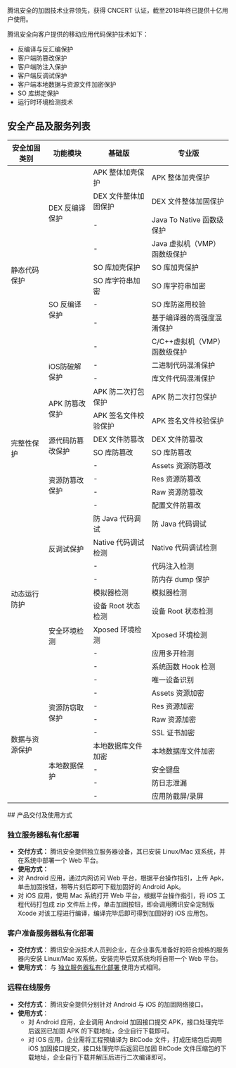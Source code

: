 腾讯安全的加固技术业界领先，获得 CNCERT 认证，截至2018年终已提供十亿用户使用。

腾讯安全向客户提供的移动应用代码保护技术如下：
- 反编译与反汇编保护
- 客户端防篡改保护
- 客户端防注入保护
- 客户端反调试保护
- 客户端本地数据与资源文件加密保护
- SO 库绑定保护
- 运行时环境检测技术

## 安全产品及服务列表
<table>
<thead>
<tr>
<th>安全加固类别</th>
<th>功能模块</th>
<th>基础版</th>
<th>专业版</th>
</tr>
</thead>
<tbody><tr>
<td rowspan="11">静态代码保护</td>
<td rowspan="4">DEX 反编译保护</td>
<td>APK 整体加壳保护</td>
<td>APK 整体加壳保护</td>
</tr>
<tr>
<td>DEX 文件整体加固保护</td>
<td>DEX 文件整体加固保护</td>
</tr>
<tr>
<td>-</td>
<td>Java To Native 函数级保护</td>
</tr>
<tr>
<td>-</td>
<td>Java 虚拟机（VMP）函数级保护</td>
</tr>
<tr>
<td rowspan="5">SO 反编译保护</td>
<td>SO 库加壳保护</td>
<td>SO 库加壳保护</td>
</tr>
<tr>
<td>SO 库字符串加密</td>
<td>SO 库字符串加密</td>
</tr>
<tr>
<td>-</td>
<td>SO 库防盗用校验</td>
</tr>
<tr>
<td>-</td>
<td>基于编译器的高强度混淆保护</td>
</tr>
<tr>
<td>-</td>
<td>C/C++虚拟机（VMP）函数级保护</td>
</tr>
<tr>
<td rowspan="2">iOS防破解保护</td>
<td>-</td>
<td>二进制代码混淆保护</td>
</tr>
<tr>
<td>-</td>
<td>库文件代码混淆保护</td>
</tr>
<tr>
<td rowspan="8">完整性保护</td>
<td rowspan="2">APK 防篡改保护</td>
<td >APK 防二次打包保护</td>
<td>APK 防二次打包保护</td>
</tr>
<tr>
<td>APK 签名文件校验保护</td>
<td>APK 签名文件校验保护</td>
</tr>
<tr>
<td rowspan="2">源代码防篡改保护</td>
<td>DEX 文件防篡改</td>
<td>DEX 文件防篡改</td>
</tr>
<tr>
<td>SO 库防篡改</td>
<td>SO 库防篡改</td>
</tr>
<tr>
<td rowspan="4">资源防篡改保护</td>
<td>-</td>
<td>Assets 资源防篡改</td>
</tr>
<tr>
<td>-</td>
<td>Res 资源防篡改</td>
</tr>
<tr>
<td>-</td>
<td>Raw 资源防篡改</td>
</tr>
<tr>
<td>-</td>
<td>配置文件防篡改</td>
</tr>
<tr>
<td rowspan="10">动态运行防护</td>
<td rowspan="4">反调试保护</td>
<td>防 Java 代码调试</td>
<td>防 Java 代码调试</td>
</tr>
<tr>
<td>Native 代码调试检测</td>
<td>Native 代码调试检测</td>
</tr>
<tr>
<td>-</td>
<td>代码注入检测</td>
</tr>
<tr>
<td>-</td>
<td>防内存 dump 保护</td>
</tr>
<tr>
<td rowspan="6">安全环境检测</td>
<td>模拟器检测</td>
<td>模拟器检测</td>
</tr>
<tr>
<td>设备 Root 状态检测</td>
<td>设备 Root 状态检测</td>
</tr>
<tr>
<td>Xposed 环境检测</td>
<td>Xposed 环境检测</td>
</tr>
<tr>
<td>-</td>
<td>应用多开检测</td>
</tr>
<tr>
<td>-</td>
<td>系统函数 Hook 检测</td>
</tr>
<tr>
<td>-</td>
<td>唯一设备识别</td>
</tr>
<tr>
<td rowspan="8">数据与资源保护</td>
<td rowspan="4">资源防窃取保护</td>
<td>-</td>
<td>Assets 资源加密</td>
</tr>
<tr>
<td>-</td>
<td>Res 资源加密</td>
</tr>
<tr>
<td>-</td>
<td>Raw 资源加密</td>
</tr>
<tr>
<td>-</td>
<td>SSL 证书加密</td>
</tr>
<tr>
<td rowspan="4">本地数据保护</td>
<td>本地数据库文件加密</td>
<td>本地数据库文件加密</td>
</tr>
<tr>
<td>-</td>
<td>安全键盘</td>
</tr>
<tr>
<td>-</td>
<td>防日志泄漏</td>
</tr>
<tr>
<td>-</td>
<td>应用防截屏/录屏</td>
</tr>
</tbody></table>
## 产品交付及使用方式

### 独立服务器私有化部署
- **交付方式：**
  腾讯安全提供独立服务器设备，其已安装 Linux/Mac 双系统，并在系统中部署一个 Web 平台。
-  **使用方式：**
  - 对 Android 应用，通过内网访问 Web 平台，根据平台操作指引，上传 Apk，单击加固按钮，稍等片刻后即可下载加固好的 Android Apk。
  - 对 iOS 应用，使用 Mac 系统打开 Web 平台，根据平台操作指引，将 iOS 工程代码打包成 zip 文件后上传，单击加固按钮，即会调用腾讯安全定制版 Xcode 对该工程进行编译，编译完毕后即可得到加固好的 iOS 应用包。

### 客户准备服务器私有化部署
- **交付方式**：
  腾讯安全派技术人员到企业，在企业事先准备好的符合规格的服务器内安装 Linux/Mac 双系统，安装完毕后双系统均将自带一个 Web 平台。
- **使用方式**：
  与 [独立服务器私有化部署 ](https://cloud.tencent.com/document/product/1034/64809#dlfwq)使用方式相同。

### 远程在线服务
- **交付方式**：
  腾讯安全提供分别针对 Android 与 iOS 的加固网络接口。
- **使用方式**：
  - 对 Android 应用，企业调用 Android 加固接口提交 APK，接口处理完毕后返回已加固 APK 的下载地址，企业自行下载即可。
  - 对 iOS 应用，企业需将工程预编译为 BitCode 文件，打成压缩包后调用 iOS 加固接口提交，接口处理完毕后返回已加固 BitCode 文件压缩包的下载地址，企业自行下载并解压后进行二次编译即可。
